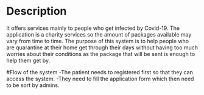 # Description
It offers services mainly to people who get infected by Covid-19. The application is a charity services so the amount of packages available may vary from time to time. The purpose of this system is to help people who are quarantine at their home get through their days without having too much worries about their conditions as the package that will be sent is enough to help them get by.

#Flow of the system
-The patient needs to registered first so that they can access the system.
-They need to fill the application form which then need to be sort by admins.
